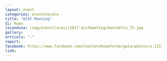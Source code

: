 ```yaml
---
layout: event
categories: eventolocale
title: "AISF Meeting"
CL: Roma
locandina: /img/eventilocali/2017-aisfmeeting/banchetto_TV.jpg
gallery:
articolo: "-"
report:
facebook: https://www.facebook.com/ComitatoRomaTorVergata/photos/a.1151035168291985.1073741829.1116282045100631/1623025307759633/?type=3&theater
link: 
---
```

